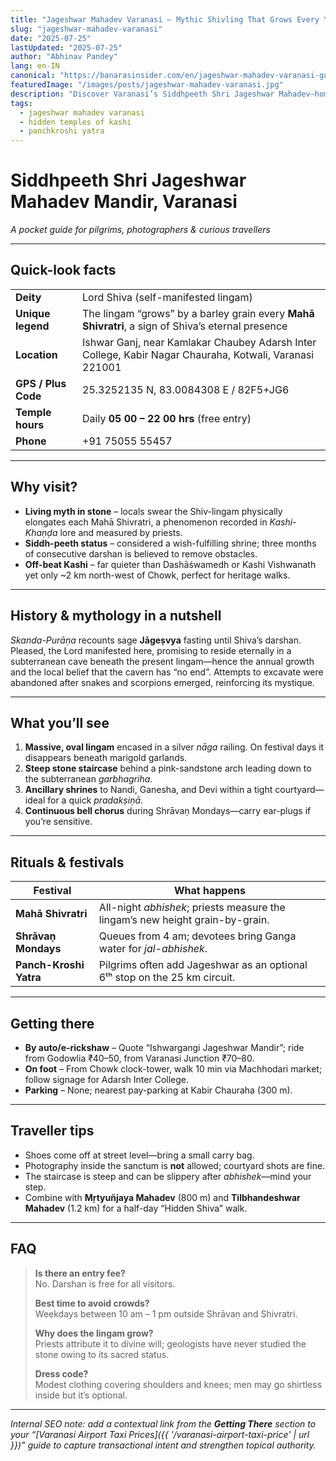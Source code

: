 ```yaml
---
title: "Jageshwar Mahadev Varanasi – Mythic Shivling That Grows Every Year"
slug: "jageshwar-mahadev-varanasi"
date: "2025-07-25"
lastUpdated: "2025-07-25"
author: "Abhinav Pandey"
lang: en-IN
canonical: "https://banarasinsider.com/en/jageshwar-mahadev-varanasi-guide/"
featuredImage: "/images/posts/jageshwar-mahadev-varanasi.jpg"
description: "Discover Varanasi’s Siddhpeeth Shri Jageshwar Mahadev—home to a self-growing Shiv lingam, hidden in Ishwargangi’s lanes."
tags:
  - jageshwar mahadev varanasi
  - hidden temples of kashi
  - panchkroshi yatra
---
```


# Siddhpeeth **Shri Jageshwar Mahadev Mandir**, Varanasi  
*A pocket guide for pilgrims, photographers & curious travellers*

---

## Quick-look facts

| | |
|---|---|
| **Deity** | Lord Shiva (self-manifested lingam) |
| **Unique legend** | The lingam “grows” by a barley grain every **Mahā Shivratri**, a sign of Shiva’s eternal presence |
| **Location** | Ishwar Ganj, near Kamlakar Chaubey Adarsh Inter College, Kabir Nagar Chauraha, Kotwali, Varanasi 221001 |
| **GPS / Plus Code** | 25.3252135 N, 83.0084308 E  /  82F5+JG6 |
| **Temple hours** | Daily **05 00 – 22 00 hrs** (free entry) |
| **Phone** | +91 75055 55457 |

---

## Why visit?

* **Living myth in stone** – locals swear the Shiv-lingam physically elongates each Mahā Shivratri, a phenomenon recorded in *Kashi-Khaṇḍa* lore and measured by priests.  
* **Siddh-peeth status** – considered a wish-fulfilling shrine; three months of consecutive darshan is believed to remove obstacles.  
* **Off-beat Kashi** – far quieter than Dashāśwamedh or Kashi Vishwanath yet only ~2 km north-west of Chowk, perfect for heritage walks.

---

## History & mythology in a nutshell  

*Skanda-Purāṇa* recounts sage **Jāgeṣvya** fasting until Shiva’s darshan. Pleased, the Lord manifested here, promising to reside eternally in a subterranean cave beneath the present lingam—hence the annual growth and the local belief that the cavern has “no end”. Attempts to excavate were abandoned after snakes and scorpions emerged, reinforcing its mystique.

---

## What you’ll see

1. **Massive, oval lingam** encased in a silver *nāga* railing. On festival days it disappears beneath marigold garlands.  
2. **Steep stone staircase** behind a pink-sandstone arch leading down to the subterranean *garbhagriha*.  
3. **Ancillary shrines** to Nandi, Ganesha, and Devi within a tight courtyard—ideal for a quick *pradakṣiṇā*.  
4. **Continuous bell chorus** during Shrāvaṇ Mondays—carry ear-plugs if you’re sensitive.

---

## Rituals & festivals

| Festival | What happens |
|-----------|--------------|
| **Mahā Shivratri** | All-night *abhishek*; priests measure the lingam’s new height grain-by-grain. |
| **Shrāvaṇ Mondays** | Queues from 4 am; devotees bring Ganga water for *jal-abhishek*. |
| **Panch-Kroshi Yatra** | Pilgrims often add Jageshwar as an optional 6ᵗʰ stop on the 25 km circuit. |

---

## Getting there

* **By auto/e-rickshaw** – Quote “Ishwargangi Jageshwar Mandir”; ride from Godowlia ₹40–50, from Varanasi Junction ₹70–80.  
* **On foot** – From Chowk clock-tower, walk 10 min via Machhodari market; follow signage for Adarsh Inter College.  
* **Parking** – None; nearest pay-parking at Kabir Chauraha (300 m).

---

## Traveller tips

* Shoes come off at street level—bring a small carry bag.  
* Photography inside the sanctum is **not** allowed; courtyard shots are fine.  
* The staircase is steep and can be slippery after *abhishek*—mind your step.  
* Combine with **Mṛtyuñjaya Mahadev** (800 m) and **Tilbhandeshwar Mahadev** (1.2 km) for a half-day “Hidden Shiva” walk.

---

## FAQ

> **Is there an entry fee?**  
> No. Darshan is free for all visitors.  
>
> **Best time to avoid crowds?**  
> Weekdays between 10 am – 1 pm outside Shrāvaṇ and Shivratri.  
>
> **Why does the lingam grow?**  
> Priests attribute it to divine will; geologists have never studied the stone owing to its sacred status.  
>
> **Dress code?**  
> Modest clothing covering shoulders and knees; men may go shirtless inside but it’s optional.  

---

*Internal SEO note: add a contextual link from the **Getting There** section to your “[Varanasi Airport Taxi Prices]({{ '/varanasi-airport-taxi-price' | url }})” guide to capture transactional intent and strengthen topical authority.*